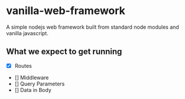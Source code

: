# vanilla-web-framework
A simple nodejs web framework built from standard node modules and vanilla javascript.

## What we expect to get running
- [x] Routes
- [] Middleware
- [] Query Parameters
- [] Data in Body




